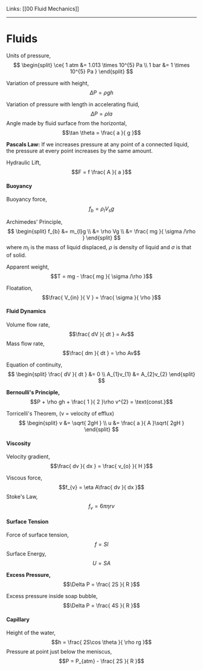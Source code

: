 Links: [[00 Fluid Mechanics]]
___
# Fluids
Units of pressure,
$$
\begin{split}
\ce{ 
1 atm &= 1.013 \times 10^{5} Pa  \\
1 bar &= 1 \times 10^{5} Pa 
}
\end{split}
$$

Variation of pressure with height,
$$\Delta P = \rho gh$$

Variation of pressure with length in accelerating fluid,
$$\Delta P = \rho la$$
Angle made by fluid surface from the horizontal,
$$\tan \theta = \frac{ a }{ g }$$

**Pascals Law:** If we increases pressure at any point of a connected liquid, the pressure at every point increases by the same amount. 

Hydraulic Lift,
$$F = f \frac{ A }{ a }$$
#### Buoyancy 
Buoyancy force,
$$f_{b} = \rho_{l}V_{s}g$$

Archimedes' Principle,
$$
\begin{split}
f_{b} &= m_{l}g \\
&= \rho Vg \\
&= \frac{ mg }{ \sigma /\rho }
\end{split}
$$
where $m_{l}$ is the mass of liquid displaced, $\rho$ is density of liquid and $\sigma$ is that of solid. 

Apparent weight,
$$T = mg - \frac{ mg }{ \sigma /\rho }$$

Floatation,
$$\frac{ V_{in} }{ V } = \frac{ \sigma }{ \rho }$$
#### Fluid Dynamics 
Volume flow rate,
$$\frac{ dV }{ dt } = Av$$
Mass flow rate,
$$\frac{ dm }{ dt } = \rho Av$$

Equation of continuity,
$$
\begin{split}
\frac{ dV }{ dt } &= 0 \\
A_{1}v_{1} &= A_{2}v_{2} 
\end{split}
$$

**Bernoulli's Principle,**
$$P + \rho gh + \frac{ 1 }{ 2 }\rho v^{2} = \text{const.}$$

Torricelli's Theorem, (v = velocity of efflux)
$$
\begin{split}
v &= \sqrt{ 2gH } \\
u &= \frac{ a }{ A }\sqrt{ 2gH } 
\end{split}
$$
#### Viscosity 
Velocity gradient,
$$\frac{ dv }{ dx } = \frac{ v_{o} }{ H }$$

Viscous force,
$$f_{v} = \eta A\frac{ dv }{ dx }$$
Stoke's Law,
$$f_{v} = 6\pi \eta rv$$

#### Surface Tension
Force of surface tension,
$$f = Sl$$
Surface Energy,
$$U = SA$$

**Excess Pressure,**
$$\Delta P = \frac{ 2S }{ R }$$

Excess pressure inside soap bubble,
$$\Delta P = \frac{ 4S }{ R }$$
#### Capillary 
Height of the water,
$$h = \frac{ 2S\cos \theta }{ \rho rg }$$
Pressure at point just below the meniscus,
$$P = P_{atm} - \frac{ 2S }{ R }$$


